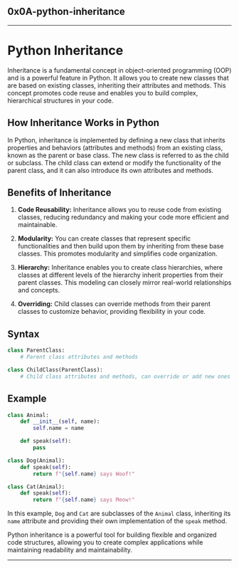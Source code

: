 ## 0x0A-python-inheritance
---

# Python Inheritance

Inheritance is a fundamental concept in object-oriented programming (OOP) and is a powerful feature in Python. It allows you to create new classes that are based on existing classes, inheriting their attributes and methods. This concept promotes code reuse and enables you to build complex, hierarchical structures in your code.

## How Inheritance Works in Python

In Python, inheritance is implemented by defining a new class that inherits properties and behaviors (attributes and methods) from an existing class, known as the parent or base class. The new class is referred to as the child or subclass. The child class can extend or modify the functionality of the parent class, and it can also introduce its own attributes and methods.

## Benefits of Inheritance

1. **Code Reusability:** Inheritance allows you to reuse code from existing classes, reducing redundancy and making your code more efficient and maintainable.

2. **Modularity:** You can create classes that represent specific functionalities and then build upon them by inheriting from these base classes. This promotes modularity and simplifies code organization.

3. **Hierarchy:** Inheritance enables you to create class hierarchies, where classes at different levels of the hierarchy inherit properties from their parent classes. This modeling can closely mirror real-world relationships and concepts.

4. **Overriding:** Child classes can override methods from their parent classes to customize behavior, providing flexibility in your code.

## Syntax

```python
class ParentClass:
    # Parent class attributes and methods

class ChildClass(ParentClass):
    # Child class attributes and methods, can override or add new ones
```

## Example

```python
class Animal:
    def __init__(self, name):
        self.name = name

    def speak(self):
        pass

class Dog(Animal):
    def speak(self):
        return f"{self.name} says Woof!"

class Cat(Animal):
    def speak(self):
        return f"{self.name} says Meow!"
```

In this example, `Dog` and `Cat` are subclasses of the `Animal` class, inheriting its `name` attribute and providing their own implementation of the `speak` method.

Python inheritance is a powerful tool for building flexible and organized code structures, allowing you to create complex applications while maintaining readability and maintainability.

---
